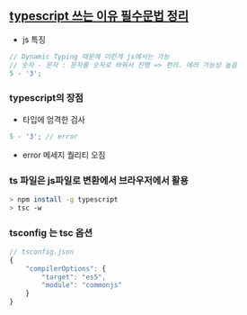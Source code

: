 ## [typescript 쓰는 이유 필수문법 정리](https://www.youtube.com/watch?v=xkpcNolC270)

- js 특징

```js
// Dynamic Typing 때문에 이런게 js에서는 가능
// 숫자 - 문자 : 문자를 숫자로 바꿔서 진행 => 편리. 에러 가능성 높음
5 - '3';
```

### typescript의 장점

- 타입에 엄격한 검사

```ts
5 - '3'; // error
```

- error 메세지 퀄리티 오짐

### ts 파일은 js파일로 변환에서 브라우저에서 활용

```sh
> npm install -g typescript
> tsc -w
```

### tsconfig 는 tsc 옵션

```js
// tsconfig.json
{
	"compilerOptions": {
		"target": "es5",
		"module": "commonjs"
	}
}

```
